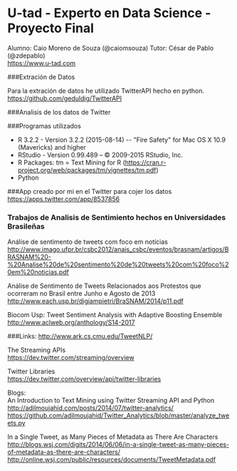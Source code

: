 # U-tad - Experto en Data Science - Proyecto Final
Alumno: Caio Moreno de Souza (@caiomsouza)
Tutor: César de Pablo (@zdepablo) <BR>
https://www.u-tad.com <BR>

###Extración de Datos

Para la extración de datos he utilizado TwitterAPI hecho en python.<BR>
https://github.com/geduldig/TwitterAPI<BR>

###Analisis de los datos de Twitter


###Programas utilizados
* R 3.2.2 - Version 3.2.2 (2015-08-14) -- "Fire Safety" for Mac OS X 10.9 (Mavericks) and higher
* RStudio - Version 0.99.489 – © 2009-2015 RStudio, Inc.
* R Packages: tm = Text Mining for R (https://cran.r-project.org/web/packages/tm/vignettes/tm.pdf)
* Python 

###App creado por mi en el Twitter para cojer los datos
https://apps.twitter.com/app/8537856


### Trabajos de Analisis de Sentimiento hechos en Universidades Brasileñas
Análise de sentimento de tweets com foco em notícias<BR>
http://www.imago.ufpr.br/csbc2012/anais_csbc/eventos/brasnam/artigos/BRASNAM%20-%20Analise%20de%20sentimento%20de%20tweets%20com%20foco%20em%20noticias.pdf<BR>

Análise de Sentimento de Tweets Relacionados aos Protestos que ocorreram no Brasil entre Junho e Agosto de 2013<BR>
http://www.each.usp.br/digiampietri/BraSNAM/2014/p11.pdf<BR>

Biocom Usp: Tweet Sentiment Analysis with Adaptive Boosting Ensemble<BR>
http://www.aclweb.org/anthology/S14-2017<BR>

###Links:
http://www.ark.cs.cmu.edu/TweetNLP/<BR>

The Streaming APIs<BR>
https://dev.twitter.com/streaming/overview<BR>

Twitter Libraries<BR>
https://dev.twitter.com/overview/api/twitter-libraries<BR>

Blogs:<BR>
An Introduction to Text Mining using Twitter Streaming API and Python<BR>
http://adilmoujahid.com/posts/2014/07/twitter-analytics/<BR>
https://github.com/adilmoujahid/Twitter_Analytics/blob/master/analyze_tweets.py<BR>

In a Single Tweet, as Many Pieces of Metadata as There Are Characters
http://blogs.wsj.com/digits/2014/06/06/in-a-single-tweet-as-many-pieces-of-metadata-as-there-are-characters/
http://online.wsj.com/public/resources/documents/TweetMetadata.pdf
